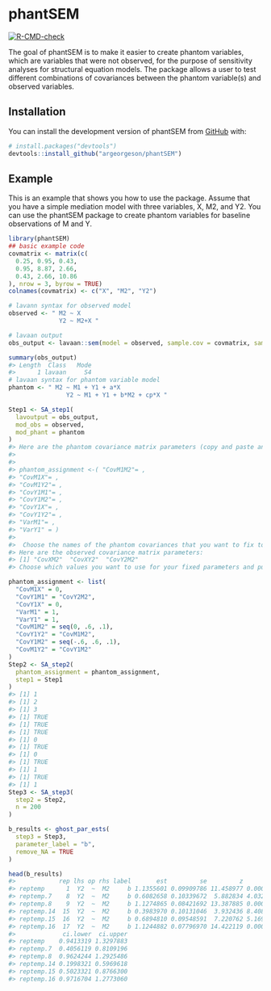 
<!-- README.md is generated from README.Rmd. Please edit that file -->

# phantSEM

<!-- badges: start -->

[![R-CMD-check](https://github.com/argeorgeson/phantSEM/actions/workflows/R-CMD-check.yaml/badge.svg)](https://github.com/argeorgeson/phantSEM/actions/workflows/R-CMD-check.yaml)
<!-- badges: end -->

The goal of phantSEM is to make it easier to create phantom variables,
which are variables that were not observed, for the purpose of
sensitivity analyses for structural equation models. The package allows
a user to test different combinations of covariances between the phantom
variable(s) and observed variables.

## Installation

You can install the development version of phantSEM from
[GitHub](https://github.com/argeorgeson/phantSEM) with:

``` r
# install.packages("devtools")
devtools::install_github("argeorgeson/phantSEM")
```

## Example

This is an example that shows you how to use the package. Assume that
you have a simple mediation model with three variables, X, M2, and Y2.
You can use the phantSEM package to create phantom variables for
baseline observations of M and Y.

``` r
library(phantSEM)
## basic example code
covmatrix <- matrix(c(
  0.25, 0.95, 0.43,
  0.95, 8.87, 2.66,
  0.43, 2.66, 10.86
), nrow = 3, byrow = TRUE)
colnames(covmatrix) <- c("X", "M2", "Y2")

# lavann syntax for observed model
observed <- " M2 ~ X
              Y2 ~ M2+X "

# lavaan output
obs_output <- lavaan::sem(model = observed, sample.cov = covmatrix, sample.nobs = 200)

summary(obs_output)
#> Length  Class   Mode 
#>      1 lavaan     S4
# lavaan syntax for phantom variable model
phantom <- " M2 ~ M1 + Y1 + a*X
                Y2 ~ M1 + Y1 + b*M2 + cp*X "

Step1 <- SA_step1(
  lavoutput = obs_output,
  mod_obs = observed,
  mod_phant = phantom
)
#> Here are the phantom covariance matrix parameters (copy and paste and add values/names for step2):
#> 
#> 
#> phantom_assignment <-( "CovM1M2"= ,
#> "CovM1X"= ,
#> "CovM1Y2"= ,
#> "CovY1M1"= ,
#> "CovY1M2"= ,
#> "CovY1X"= ,
#> "CovY1Y2"= ,
#> "VarM1"= ,
#> "VarY1" = )
#> 
#>  Choose the names of the phantom covariances that you want to fix to single values and put in a vector. These will be used for the fixed_names argument in the SA_step2 function.  The phantom covariance parameters that you want to vary should be put in a list and used as the test_names argument.
#> Here are the observed covariance matrix parameters:
#> [1] "CovXM2"  "CovXY2"  "CovY2M2"
#> Choose which values you want to use for your fixed parameters and put their names in a vector (fixed_values). Make sure the order is the same for both vectors.

phantom_assignment <- list(
  "CovM1X" = 0,
  "CovY1M1" = "CovY2M2",
  "CovY1X" = 0,
  "VarM1" = 1,
  "VarY1" = 1,
  "CovM1M2" = seq(0, .6, .1),
  "CovY1Y2" = "CovM1M2",
  "CovY1M2" = seq(-.6, .6, .1),
  "CovM1Y2" = "CovY1M2"
)
Step2 <- SA_step2(
  phantom_assignment = phantom_assignment,
  step1 = Step1
)
#> [1] 1
#> [1] 2
#> [1] 3
#> [1] TRUE
#> [1] TRUE
#> [1] TRUE
#> [1] 0
#> [1] TRUE
#> [1] 0
#> [1] TRUE
#> [1] 1
#> [1] TRUE
#> [1] 1
Step3 <- SA_step3(
  step2 = Step2,
  n = 200
)

b_results <- ghost_par_ests(
  step3 = Step3,
  parameter_label = "b",
  remove_NA = TRUE
)

head(b_results)
#>            rep lhs op rhs label       est         se         z       pvalue
#> reptemp      1  Y2  ~  M2     b 1.1355601 0.09909786 11.458977 0.000000e+00
#> reptemp.7    8  Y2  ~  M2     b 0.6082658 0.10339672  5.882834 4.032996e-09
#> reptemp.8    9  Y2  ~  M2     b 1.1274865 0.08421692 13.387885 0.000000e+00
#> reptemp.14  15  Y2  ~  M2     b 0.3983970 0.10131046  3.932436 8.408924e-05
#> reptemp.15  16  Y2  ~  M2     b 0.6894810 0.09548591  7.220762 5.169198e-13
#> reptemp.16  17  Y2  ~  M2     b 1.1244882 0.07796970 14.422119 0.000000e+00
#>             ci.lower  ci.upper
#> reptemp    0.9413319 1.3297883
#> reptemp.7  0.4056119 0.8109196
#> reptemp.8  0.9624244 1.2925486
#> reptemp.14 0.1998321 0.5969618
#> reptemp.15 0.5023321 0.8766300
#> reptemp.16 0.9716704 1.2773060
```
